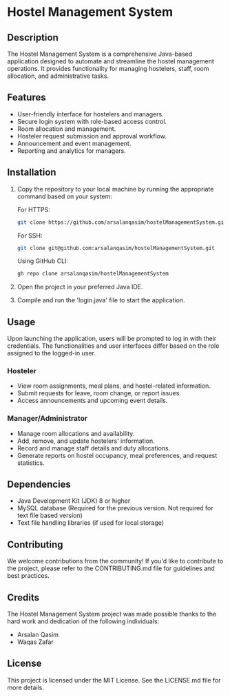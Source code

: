 # Hostel Management System

## Description
The Hostel Management System is a comprehensive Java-based application designed to automate and streamline the hostel management operations. It provides functionality for managing hostelers, staff, room allocation, and administrative tasks.

## Features
- User-friendly interface for hostelers and managers.
- Secure login system with role-based access control.
- Room allocation and management.
- Hosteler request submission and approval workflow.
- Announcement and event management.
- Reporting and analytics for managers.

## Installation
1. Copy the repository to your local machine by running the appropriate command based on your system:

    For HTTPS:
    ```bash
    git clone https://github.com/arsalanqasim/hostelManagementSystem.git
    ```
    
    For SSH:
    ```bash
    git clone git@github.com:arsalanqasim/hostelManagementSystem.git
    ```
    
    Using GitHub CLI:
    ```bash
    gh repo clone arsalanqasim/hostelManagementSystem
    ```

2. Open the project in your preferred Java IDE.
3. Compile and run the 'login.java' file to start the application.

## Usage
Upon launching the application, users will be prompted to log in with their credentials. The functionalities and user interfaces differ based on the role assigned to the logged-in user.

### Hosteler
- View room assignments, meal plans, and hostel-related information.
- Submit requests for leave, room change, or report issues.
- Access announcements and upcoming event details.

### Manager/Administrator
- Manage room allocations and availability.
- Add, remove, and update hostelers' information.
- Record and manage staff details and duty allocations.
- Generate reports on hostel occupancy, meal preferences, and request statistics.

## Dependencies
- Java Development Kit (JDK) 8 or higher
- MySQL database (Required for the previous version. Not required for text file based version)
- Text file handling libraries (if used for local storage)

## Contributing
We welcome contributions from the community! If you'd like to contribute to the project, please refer to the CONTRIBUTING.md file for guidelines and best practices.

## Credits
The Hostel Management System project was made possible thanks to the hard work and dedication of the following individuals:
- Arsalan Qasim
- Waqas Zafar

## License
This project is licensed under the MIT License. See the LICENSE.md file for more details.
